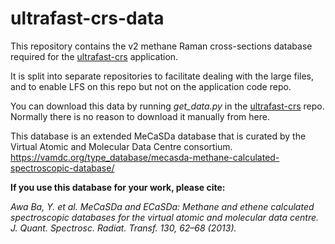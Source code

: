 # ultrafast-crs-data

This repository contains the v2 methane Raman cross-sections database required for the [ultrafast-crs](https://github.com/dcmvdbekerom/ultrafast-crs) application.

It is split into separate repositories to facilitate dealing with the large files, and to enable LFS on this repo but not on the application code repo.

You can download this data by running *get_data.py* in the [ultrafast-crs](https://github.com/dcmvdbekerom/ultrafast-crs) repo. Normally there is no reason to download it manually from here.

This database is an extended MeCaSDa database that is curated by the Virtual Atomic and Molecular Data Centre consortium.
https://vamdc.org/type_database/mecasda-methane-calculated-spectroscopic-database/

**If you use this database for your work, please cite:**

*Awa Ba, Y. et al. MeCaSDa and ECaSDa: Methane and ethene calculated spectroscopic databases for the virtual atomic and molecular data centre. J. Quant. Spectrosc. Radiat. Transf. 130, 62–68 (2013).*

